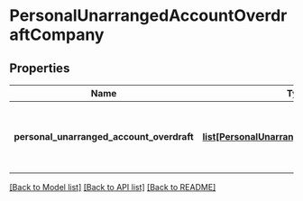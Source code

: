# PersonalUnarrangedAccountOverdraftCompany

## Properties
Name | Type | Description | Notes
------------ | ------------- | ------------- | -------------
**personal_unarranged_account_overdraft** | [**list[PersonalUnarrangedAccountOverdraft]**](PersonalUnarrangedAccountOverdraft.md) | Lista de produtos e serviços referente adiantamento a depositante | 

[[Back to Model list]](../README.md#documentation-for-models) [[Back to API list]](../README.md#documentation-for-api-endpoints) [[Back to README]](../README.md)

